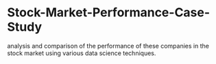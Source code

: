 # Stock-Market-Performance-Case-Study
 analysis and comparison of the performance of these companies in the stock market using various data science techniques.
